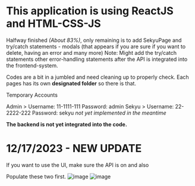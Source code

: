 # This application is using ReactJS and HTML-CSS-JS

Halfway finished _(About 83%)_, only remaining is to add SekyuPage and try/catch statements - modals (that appears if you are sure if you want to delete, having an error and many more) 
Note: Might add the try/catch statements other error-handling statements after the API is integrated into the frontend-system.

Codes are a bit in a jumbled and need cleaning up to properly check. Each pages has its own **designated folder** so there is that.

Temporary Accounts 

Admin > Username: 11-1111-111 Password: admin
Sekyu > Username: 22-2222-222 Password: sekyu _not yet implemented in the meantime_

**The backend is not yet integrated into the code.**


# 12/17/2023 - NEW UPDATE

If you want to use the UI, make sure the API is on and also

Populate these two first.
![image](https://github.com/JhonoBrine/cituparkuiux/assets/86846794/837f2f45-628f-44d4-99ca-a6c6915e9691)
![image](https://github.com/JhonoBrine/cituparkuiux/assets/86846794/9374066f-88a4-48ef-bdef-8ad221df58dc)
